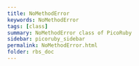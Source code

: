 ```yaml
---
title: NoMethodError
keywords: NoMethodError
tags: [class]
summary: NoMethodError class of PicoRuby
sidebar: picoruby_sidebar
permalink: NoMethodError.html
folder: rbs_doc
---
```

